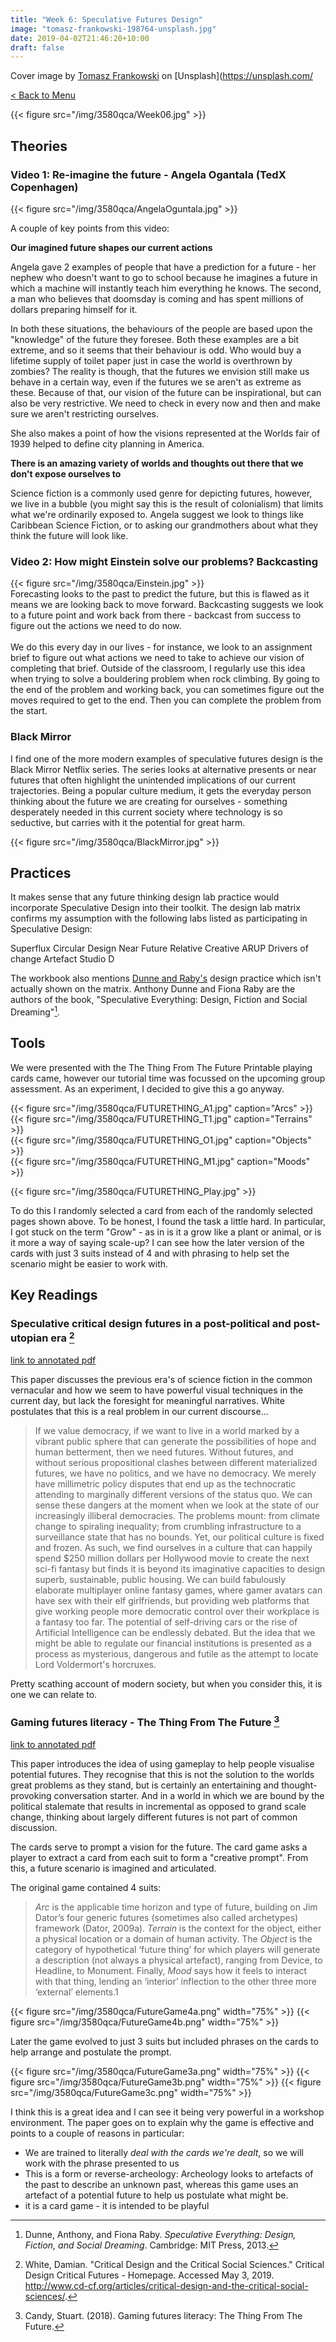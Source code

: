 ```yaml
---
title: "Week 6: Speculative Futures Design"
image: "tomasz-frankowski-198764-unsplash.jpg"
date: 2019-04-02T21:46:20+10:00
draft: false
---
```

Cover image by [Tomasz Frankowski](https://unsplash.com/photos/kBUfvkbFIoE) on [Unsplash](https://unsplash.com/

[< Back to Menu](/3580qca/)

{{< figure src="/img/3580qca/Week06.jpg" >}}

## Theories

### Video 1: Re-imagine the future - Angela Ogantala (TedX Copenhagen)

{{< figure src="/img/3580qca/AngelaOguntala.jpg" >}}

A couple of key points from this video:

**Our imagined future shapes our current actions**  

Angela gave 2 examples of people that have a prediction for a future - her nephew who doesn't want to go to school because he imagines a future in which a machine will instantly teach him everything he knows.  The second, a man who believes that doomsday is coming and has spent millions of dollars preparing himself for it.  

In both these situations, the behaviours of the people are based upon the "knowledge" of the future they foresee.  Both these examples are a bit extreme, and so it seems that their behaviour is odd.  Who would buy a lifetime supply of toilet paper just in case the world is overthrown by zombies?  The reality is though, that the futures we envision still make us behave in a certain way, even if the futures we se aren't as extreme as these.  Because of that, our vision of the future can be inspirational, but can also be very restrictive.  We need to check in every now and then and make sure we aren't restricting ourselves.

She also makes a point of how the visions represented at the Worlds fair of 1939 helped to define city planning in America.

**There is an amazing variety of worlds and thoughts out there that we don't expose ourselves to**

Science fiction is a commonly used genre for depicting futures, however, we live in a bubble (you might say this is the result of colonialism) that limits what we're ordinarily exposed to.  Angela suggest we look to things like Caribbean Science Fiction, or to asking our grandmothers about what they think the future will look like.


### Video 2: How might Einstein solve our problems? Backcasting

<div class="row">
    <div class="5u 12u$(medium)">
        {{< figure src="/img/3580qca/Einstein.jpg" >}}
    </div>
    <div class="7u 12u$(medium)">
        Forecasting looks to the past to predict the future, but this is flawed as it means we are looking back to move forward.  Backcasting suggests we look to a future point and work back from there - backcast from success to figure out the actions we need to do now. <br><br>
        We do this every day in our lives - for instance, we look to an assignment brief to figure out what actions we need to take to achieve our vision of completing that brief.  Outside of the classroom, I regularly use this idea when trying to solve a bouldering problem when rock climbing.  By going to the end of the problem and working back, you can sometimes figure out the moves required to get to the end.  Then you can complete the problem from the start.
    </div>
</div>


### Black Mirror

I find one of the more modern examples of speculative futures design is the Black Mirror Netflix series.  The series looks at alternative presents or near futures that often highlight the unintended implications of our current trajectories.  Being a popular culture medium, it gets the everyday person thinking about the future we are creating for ourselves - something desperately needed in this current society where technology is so seductive, but carries with it the potential for great harm.

{{< figure src="/img/3580qca/BlackMirror.jpg" >}}


## Practices

It makes sense that any future thinking design lab practice would incorporate Speculative Design into their toolkit.  The design lab matrix confirms my assumption with the following labs listed as participating in Speculative Design:

Superflux
Circular Design
Near Future
Relative Creative
ARUP Drivers of change
Artefact
Studio D

The workbook also mentions [Dunne and Raby's](http://www.dunneandraby.co.uk/content/projects) design practice which isn't actually shown on the matrix.  Anthony Dunne and Fiona Raby are the authors of the book, "Speculative Everything: Design, Fiction and Social Dreaming"[^DunneRaby].


## Tools 

We were presented with the The Thing From The Future Printable playing cards came, however our tutorial time was focussed on the upcoming group assessment.  As an experiment, I decided to give this a go anyway.

<div class="row">
    <div class="6u 12u$(medium)">
        {{< figure src="/img/3580qca/FUTURETHING_A1.jpg" caption="Arcs" >}}
    </div>
    <div class="6u 12u$(medium)">
        {{< figure src="/img/3580qca/FUTURETHING_T1.jpg" caption="Terrains" >}}
    </div>
</div>
<div class="row">
    <div class="6u 12u$(medium)">
        {{< figure src="/img/3580qca/FUTURETHING_O1.jpg" caption="Objects" >}}
    </div>
    <div class="6u 12u$(medium)">
        {{< figure src="/img/3580qca/FUTURETHING_M1.jpg" caption="Moods" >}}
    </div>
</div>

{{< figure src="/img/3580qca/FUTURETHING_Play.jpg" >}}

To do this I randomly selected a card from each of the randomly selected pages shown above.  To be honest, I found the task a little hard.  In particular, I got stuck on the term "Grow" - as in is it a grow like a plant or animal, or is it more a way of saying scale-up?  I can see how the later version of the cards with just 3 suits instead of 4 and with phrasing to help set the scenario might be easier to work with.


## Key Readings

### Speculative critical design futures in a post-political and post-utopian era [^Utopian]

[link to annotated pdf](/img/3580qca/readings/wk6_speculative_critical_design_futures_in_a_post-political_and_post-utopian_era.pdf)

This paper discusses the previous era's of science fiction in the common vernacular and how we seem to have powerful visual techniques in the current day, but lack the foresight for meaningful narratives.  White postulates that this is a real problem in our current discourse...

> If we value democracy, if we want to live in a world marked by a vibrant public sphere that can generate the possibilities of hope and human betterment, then we need futures. Without futures, and without serious propositional clashes between different materialized futures, we have no politics, and we have no democracy. We merely have millimetric policy disputes that end up as the technocratic attending to marginally different versions of the status quo.
We can sense these dangers at the moment when we look at the state of our increasingly illiberal democracies. The problems mount: from climate change to spiraling inequality; from crumbling infrastructure to a surveillance state that has no bounds. Yet, our political culture is fixed and frozen. As such, we find ourselves in a culture that can happily spend $250 million dollars per Hollywood movie to create the next sci-fi fantasy but finds it is beyond its imaginative capacities to design superb, sustainable, public housing. We can build fabulously elaborate multiplayer online fantasy games, where gamer avatars can have sex with their elf girlfriends, but providing web platforms that give working people more democratic control over their workplace is a fantasy too far. The potential of self-driving cars or the rise of Artificial Intelligence can be endlessly debated. But the idea that we might be able to regulate our financial institutions is presented as a process as mysterious, dangerous and futile as the attempt to locate Lord Voldermort's horcruxes.

Pretty scathing account of modern society, but when you consider this, it is one we can relate to.

### Gaming futures literacy - The Thing From The Future [^GamingFuture]

[link to annotated pdf](/img/3580qca/readings/wk6_Gaming_futures_literacy-The_Thing_From_The_Future.pdf)

This paper introduces the idea of using gameplay to help people visualise potential futures.  They recognise that this is not the solution to the worlds great problems as they stand, but is certainly an entertaining and thought-provoking conversation starter.  And in a world in which we are bound by the political stalemate that results in incremental as opposed to grand scale change, thinking about largely different futures is not part of common discussion.

The cards serve to prompt a vision for the future.  The card game asks a player to extract a card from each suit to form a "creative prompt".  From this, a future scenario is imagined and articulated.


The original game contained 4 suits:

> _Arc_ is the applicable time horizon and type of future, building on Jim Dator’s four generic futures (sometimes also called archetypes) framework (Dator, 2009a). _Terrain_ is the context for the object, either a physical location or a domain of human activity. The _Object_ is the category of hypothetical ‘future thing’ for which players will generate a description (not always a physical artefact), ranging from Device, to Headline, to Monument. Finally, _Mood_ says how it feels to interact with that thing, lending an ‘interior’ inflection to the other three more ‘external’ elements.1

{{< figure src="/img/3580qca/FutureGame4a.png" width="75%" >}}
{{< figure src="/img/3580qca/FutureGame4b.png" width="75%" >}}

Later the game evolved to just 3 suits but included phrases on the cards to help arrange and postulate the prompt.

{{< figure src="/img/3580qca/FutureGame3a.png" width="75%" >}}
{{< figure src="/img/3580qca/FutureGame3b.png" width="75%" >}}
{{< figure src="/img/3580qca/FutureGame3c.png" width="75%" >}}

I think this is a great idea and I can see it being very powerful in a workshop environment.  The paper goes on to explain why the game is effective and points to a couple of reasons in particular:

+ We are trained to literally _deal with the cards we're dealt_, so we will work with the phrase presented to us
+ This is a form or reverse-archeology:  Archeology looks to artefacts of the past to describe an unknown past, whereas this game uses an artefact of a potential future to help us postulate what might be.
+ it is a card game - it is intended to be playful



[^Utopian]: White, Damian. "Critical Design and the Critical Social Sciences." Critical Design Critical Futures - Homepage. Accessed May 3, 2019. http://www.cd-cf.org/articles/critical-design-and-the-critical-social-sciences/.
[^GamingFuture]: Candy, Stuart. (2018). Gaming futures literacy: The Thing From The Future. 
[^DunneRaby]: Dunne, Anthony, and Fiona Raby. _Speculative Everything: Design, Fiction, and Social Dreaming_. Cambridge: MIT Press, 2013.